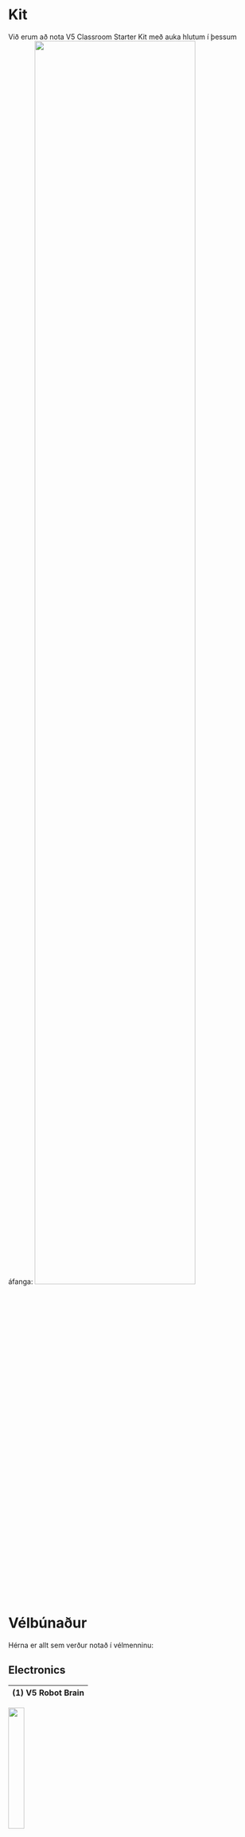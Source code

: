 # Kit
Við erum að nota V5 Classroom Starter Kit með auka hlutum í þessum áfanga:
<img src="https://www.vexrobotics.com/media/catalog/product/cache/1/image/9df78eab33525d08d6e5fb8d27136e95/2/7/276-6500-kit.jpg" width="80%">

# Vélbúnaður
Hérna er allt sem verður notað í vélmenninu:


## Electronics
|(1) V5 Robot Brain|
|    ---       |
<img src="https://www.vexrobotics.com/media/catalog/product/cache/1/image/9df78eab33525d08d6e5fb8d27136e95/r/o/robotbrain_1.jpg" width="25%">

|(1) V5 Controller|
|    ---       |
Fjarstýring sem maður notar til að stýra vélmennið t.d. stjórna mótora
<img src="https://www.vexrobotics.com/media/catalog/product/cache/1/image/9df78eab33525d08d6e5fb8d27136e95/c/o/controller_1_1.jpg" width="25%">


|(1) V5 Robot Radio|
|    ---       |
<img src="https://www.vexrobotics.com/media/catalog/product/cache/1/image/9df78eab33525d08d6e5fb8d27136e95/r/a/radio.jpg" width="25%">

|(1) V5 Robot Battery Li-Ion 1100mAh|
|    ---       |
<img src="https://www.vexrobotics.com/media/catalog/product/cache/1/image/9df78eab33525d08d6e5fb8d27136e95/b/a/battery.jpg" width="25%">


|(1) V5 Robot Battery Cable & Charger|
|    ---       |
<img src="https://www.vexrobotics.com/media/catalog/product/cache/1/image/9df78eab33525d08d6e5fb8d27136e95/v/5/v5-charger_1.jpg" width="25%">


|(4) V5 Smart Motors|
|    ---       |
<img src="https://www.vexrobotics.com/media/catalog/product/cache/1/image/9df78eab33525d08d6e5fb8d27136e95/m/o/motor_1.jpg" width="25%">


|(2) Bumper Switch v2|
|    ---       |
<img src="https://www.vexrobotics.com/media/catalog/product/cache/1/image/9df78eab33525d08d6e5fb8d27136e95/2/7/276-4858.jpg" width="25%">


## V5 Smart Cables
|(1) Long Cables (900mm)|
|    ---       |

|(1) Medium Cables (600mm)|
|    ---       |

|(3)Short Cables (300mm)|
|    ---       |

<img src="https://www.vexrobotics.com/media/catalog/product/cache/1/image/1800x/040ec09b1e35df139433887a97daa66f/v/5/v5-long-cables.jpg" width="25%">
<img src="https://www.vexrobotics.com/media/catalog/product/cache/1/image/1800x/040ec09b1e35df139433887a97daa66f/v/5/v5-short-cable.jpg" width="25%">


## Charging Cable
|(1) USB A to Micro Cable|
|    ---       |
<img src="https://www.vexrobotics.com/media/catalog/product/cache/1/image/9df78eab33525d08d6e5fb8d27136e95/2/2/228-2785.jpg" width="25%">


## Extras
|(1) Vision Sensor|
|    ---       |
<img src="./img/visionsensor.jpg" width="25%">




<!---
![Burðarlega fyrir arma](./img/275-1810-turntable-bearing-together.jpg)
--->
